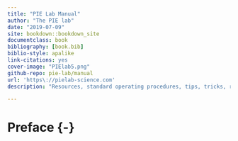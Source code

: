 ```yaml
--- 
title: "PIE Lab Manual"
author: "The PIE lab"
date: "2019-07-09"
site: bookdown::bookdown_site
documentclass: book
bibliography: [book.bib]
biblio-style: apalike
link-citations: yes
cover-image: "PIElab5.png"
github-repo: pie-lab/manual
url: 'https\://pielab-science.com'
description: "Resources, standard operating procedures, tips, tricks, rules"

---
```


# Preface {-}


